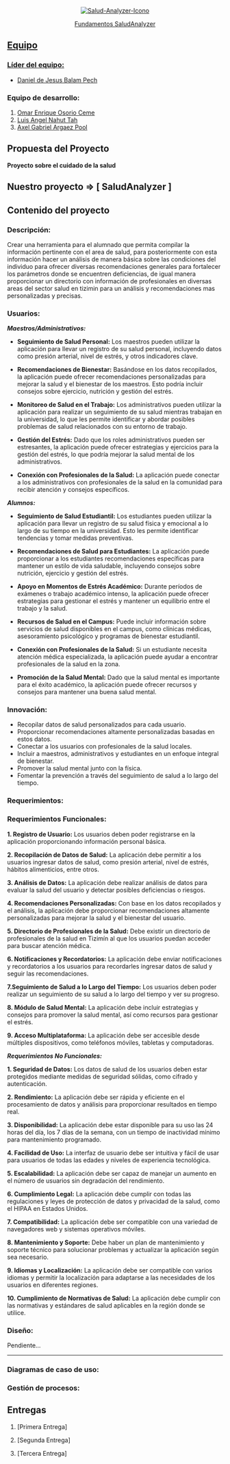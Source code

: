 <p align="center">
    <a href="https://ibb.co/nrvtKGf"><img src="https://i.ibb.co/Y2MwVC8/Salud-Analyzer-Icono.jpg" alt="Salud-Analyzer-Icono" border="0"/>
</p>

<p align="center">Fundamentos SaludAnalyzer</p>

## Equipo

### Líder del equipo:  

- [Daniel de Jesus Balam Pech](https://github.com/DanielBalam)

### Equipo de desarrollo:

1. [Omar Enrique Osorio Ceme](https://github.com/RickySFTW)
2. [Luis Angel Nahut Tah](https://github.com/IANT9)
3. [Axel Gabriel Argaez Pool](https://github.com/AxelArgaez)

## Propuesta del Proyecto

**Proyecto sobre el cuidado de la salud**

## Nuestro proyecto => [ SaludAnalyzer ]

## Contenido del proyecto

### Descripción:

Crear una herramienta para el alumnado que permita compilar la información pertinente con el area de salud, para posteriormente con esta información hacer un análisis de manera básica sobre las condiciones del individuo para ofrecer diversas recomendaciones generales para fortalecer los parámetros donde se encuentren deficiencias, de igual manera proporcionar un directorio con información de profesionales en diversas areas del sector salud en tizimin para un análisis y recomendaciones mas personalizadas y precisas.

### Usuarios:

***Maestros/Administrativos:***

- **Seguimiento de Salud Personal:** Los maestros pueden utilizar la aplicación para llevar un registro de su salud personal, incluyendo datos como presión arterial, nivel de estrés, y otros indicadores clave.

- **Recomendaciones de Bienestar:** Basándose en los datos recopilados, la aplicación puede ofrecer recomendaciones personalizadas para mejorar la salud y el bienestar de los maestros. Esto podría incluir consejos sobre ejercicio, nutrición y gestión del estrés.

- **Monitoreo de Salud en el Trabajo:** Los administrativos pueden utilizar la aplicación para realizar un seguimiento de su salud mientras trabajan en la universidad, lo que les permite identificar y abordar posibles problemas de salud relacionados con su entorno de trabajo.

- **Gestión del Estrés:** Dado que los roles administrativos pueden ser estresantes, la aplicación puede ofrecer estrategias y ejercicios para la gestión del estrés, lo que podría mejorar la salud mental de los administrativos.

- **Conexión con Profesionales de la Salud:** La aplicación puede conectar a los administrativos con profesionales de la salud en la comunidad para recibir atención y consejos específicos.

***Alumnos:***

- **Seguimiento de Salud Estudiantil:** Los estudiantes pueden utilizar la aplicación para llevar un registro de su salud física y emocional a lo largo de su tiempo en la universidad. Esto les permite identificar tendencias y tomar medidas preventivas.

- **Recomendaciones de Salud para Estudiantes:** La aplicación puede proporcionar a los estudiantes recomendaciones específicas para mantener un estilo de vida saludable, incluyendo consejos sobre nutrición, ejercicio y gestión del estrés.

- **Apoyo en Momentos de Estrés Académico:** Durante períodos de exámenes o trabajo académico intenso, la aplicación puede ofrecer estrategias para gestionar el estrés y mantener un equilibrio entre el trabajo y la salud.

- **Recursos de Salud en el Campus:** Puede incluir información sobre servicios de salud disponibles en el campus, como clínicas médicas, asesoramiento psicológico y programas de bienestar estudiantil.

- **Conexión con Profesionales de la Salud:** Si un estudiante necesita atención médica especializada, la aplicación puede ayudar a encontrar profesionales de la salud en la zona.

- **Promoción de la Salud Mental:** Dado que la salud mental es importante para el éxito académico, la aplicación puede ofrecer recursos y consejos para mantener una buena salud mental.

### Innovación:

- Recopilar datos de salud personalizados para cada usuario.
- Proporcionar recomendaciones altamente personalizadas basadas en estos datos.
- Conectar a los usuarios con profesionales de la salud locales.
- Incluir a maestros, administrativos y estudiantes en un enfoque integral de bienestar.
- Promover la salud mental junto con la física.
- Fomentar la prevención a través del seguimiento de salud a lo largo del tiempo.

### Requerimientos:

### Requerimientos Funcionales:

**1. Registro de Usuario:** Los usuarios deben poder registrarse en la aplicación proporcionando información personal básica.

**2. Recopilación de Datos de Salud:** La aplicación debe permitir a los usuarios ingresar datos de salud, como presión arterial, nivel de estrés, hábitos alimenticios, entre otros.

**3. Análisis de Datos:** La aplicación debe realizar análisis de datos para evaluar la salud del usuario y detectar posibles deficiencias o riesgos.

**4. Recomendaciones Personalizadas:** Con base en los datos recopilados y el análisis, la aplicación debe proporcionar recomendaciones altamente personalizadas para mejorar la salud y el bienestar del usuario.

**5. Directorio de Profesionales de la Salud:** Debe existir un directorio de profesionales de la salud en Tizimín al que los usuarios puedan acceder para buscar atención médica.

**6. Notificaciones y Recordatorios:** La aplicación debe enviar notificaciones y recordatorios a los usuarios para recordarles ingresar datos de salud y seguir las recomendaciones.

**7.Seguimiento de Salud a lo Largo del Tiempo:** Los usuarios deben poder realizar un seguimiento de su salud a lo largo del tiempo y ver su progreso.

**8. Módulo de Salud Mental:** La aplicación debe incluir estrategias y consejos para promover la salud mental, así como recursos para gestionar el estrés.

**9. Acceso Multiplataforma:** La aplicación debe ser accesible desde múltiples dispositivos, como teléfonos móviles, tabletas y computadoras.

***Requerimientos No Funcionales:***

**1. Seguridad de Datos:** Los datos de salud de los usuarios deben estar protegidos mediante medidas de seguridad sólidas, como cifrado y autenticación.

**2. Rendimiento:** La aplicación debe ser rápida y eficiente en el procesamiento de datos y análisis para proporcionar resultados en tiempo real.

**3. Disponibilidad:** La aplicación debe estar disponible para su uso las 24 horas del día, los 7 días de la semana, con un tiempo de inactividad mínimo para mantenimiento programado.

**4. Facilidad de Uso:** La interfaz de usuario debe ser intuitiva y fácil de usar para usuarios de todas las edades y niveles de experiencia tecnológica.

**5. Escalabilidad:** La aplicación debe ser capaz de manejar un aumento en el número de usuarios sin degradación del rendimiento.

**6. Cumplimiento Legal:** La aplicación debe cumplir con todas las regulaciones y leyes de protección de datos y privacidad de la salud, como el HIPAA en Estados Unidos.

**7. Compatibilidad:** La aplicación debe ser compatible con una variedad de navegadores web y sistemas operativos móviles.

**8. Mantenimiento y Soporte:** Debe haber un plan de mantenimiento y soporte técnico para solucionar problemas y actualizar la aplicación según sea necesario.

**9. Idiomas y Localización:** La aplicación debe ser compatible con varios idiomas y permitir la localización para adaptarse a las necesidades de los usuarios en diferentes regiones.

**10. Cumplimiento de Normativas de Salud:** La aplicación debe cumplir con las normativas y estándares de salud aplicables en la región donde se utilice.

### Diseño:
Pendiente...

---

### Diagramas de caso de uso:

### Gestión de procesos:  

## Entregas

1. [Primera Entrega]

2. [Segunda Entrega]

3. [Tercera Entrega]
